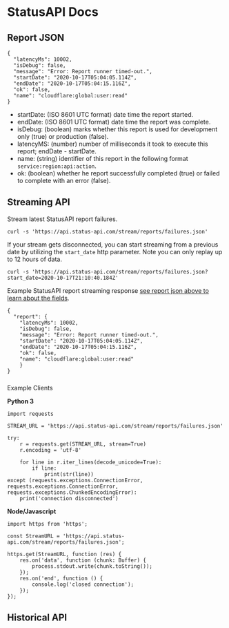 # StatusAPI Docs

## Report JSON 
```
{
  "latencyMs": 10002,
  "isDebug": false,
  "message": "Error: Report runner timed-out.",
  "startDate": "2020-10-17T05:04:05.114Z",
  "endDate": "2020-10-17T05:04:15.116Z",
  "ok": false,
  "name": "cloudflare:global:user:read"
}
```

- startDate: (ISO 8601 UTC format) date time the report started.
- endDate: (ISO 8601 UTC format) date time the report was complete.
- isDebug: (boolean) marks whether this report is used for development only (true) or production (false).
- latencyMS: (number) number of milliseconds it took to execute this report; endDate - startDate.
- name: (string) identifier of this report in the following format `service:region:api:action`.
- ok: (boolean) whether he report successfully completed (true) or failed to complete with an error (false).

## Streaming API 

Stream latest StatusAPI report failures.
```
curl -s 'https://api.status-api.com/stream/reports/failures.json'
```

If your stream gets disconnected, you can start streaming from a previous date by utilizing the `start_date` http parameter.
Note you can only replay up to 12 hours of data.
```
curl -s 'https://api.status-api.com/stream/reports/failures.json?start_date=2020-10-17T21:10:40.184Z'
```

Example StatusAPI report streaming response [see report json above to learn about the fields](/docs#report-json).
```
{
  "report": {
    "latencyMs": 10002,
    "isDebug": false,
    "message": "Error: Report runner timed-out.",
    "startDate": "2020-10-17T05:04:05.114Z",
    "endDate": "2020-10-17T05:04:15.116Z",
    "ok": false,
    "name": "cloudflare:global:user:read"
    }
}
```

###
Example Clients

**Python 3**
```
import requests

STREAM_URL = 'https://api.status-api.com/stream/reports/failures.json'

try:
    r = requests.get(STREAM_URL, stream=True)
    r.encoding = 'utf-8'

    for line in r.iter_lines(decode_unicode=True):
        if line:
            print(str(line))
except (requests.exceptions.ConnectionError, requests.exceptions.ConnectionError, requests.exceptions.ChunkedEncodingError):
    print('connection disconnected')
```

**Node/Javascript**
```
import https from 'https';

const StreamURL = 'https://api.status-api.com/stream/reports/failures.json';

https.get(StreamURL, function (res) {
    res.on('data', function (chunk: Buffer) {
        process.stdout.write(chunk.toString());
    });
    res.on('end', function () {
        console.log('closed connection');
    });
});
```


## Historical API 
